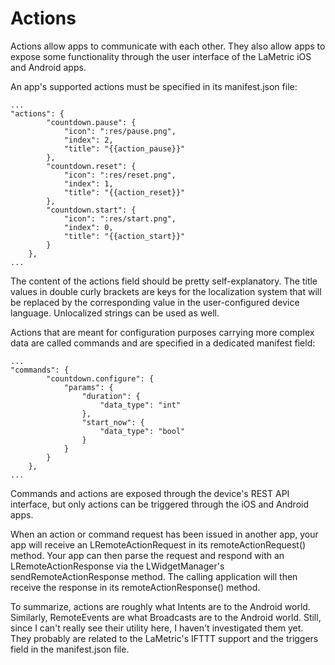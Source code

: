 # Actions

Actions allow apps to communicate with each other. They also allow apps to expose some functionality through the user interface of the LaMetric iOS and Android apps.

An app's supported actions must be specified in its manifest.json file:

```
...
"actions": {
        "countdown.pause": {
            "icon": ":res/pause.png",
            "index": 2,
            "title": "{{action_pause}}"
        },
        "countdown.reset": {
            "icon": ":res/reset.png",
            "index": 1,
            "title": "{{action_reset}}"
        },
        "countdown.start": {
            "icon": ":res/start.png",
            "index": 0,
            "title": "{{action_start}}"
        }
    },
...    
```    

The content of the actions field should be pretty self-explanatory. The title values in double curly brackets are keys for the localization system that will be replaced by the corresponding value in the user-configured device language. Unlocalized strings can be used as well.

Actions that are meant for configuration purposes carrying more complex data are called commands and are specified in a dedicated manifest field:

```
...
"commands": {
        "countdown.configure": {
            "params": {
                "duration": {
                    "data_type": "int"
                },
                "start_now": {
                    "data_type": "bool"
                }
            }
        }
    },
...    
```   
Commands and actions are exposed through the device's REST API interface, but only actions can be triggered through the iOS and Android apps.

When an action or command request has been issued in another app, your app will receive an LRemoteActionRequest in its remoteActionRequest() method. Your app can then parse the request and respond with an LRemoteActionResponse via the LWidgetManager's sendRemoteActionResponse method. The calling application will then receive the response in its remoteActionResponse() method.

To summarize, actions are roughly what Intents are to the Android world. Similarly, RemoteEvents are what Broadcasts are to the Android world. Still, since I can't really see their utility here, I haven't investigated them yet. They probably are related to the LaMetric's IFTTT support and the triggers field in the manifest.json file.
